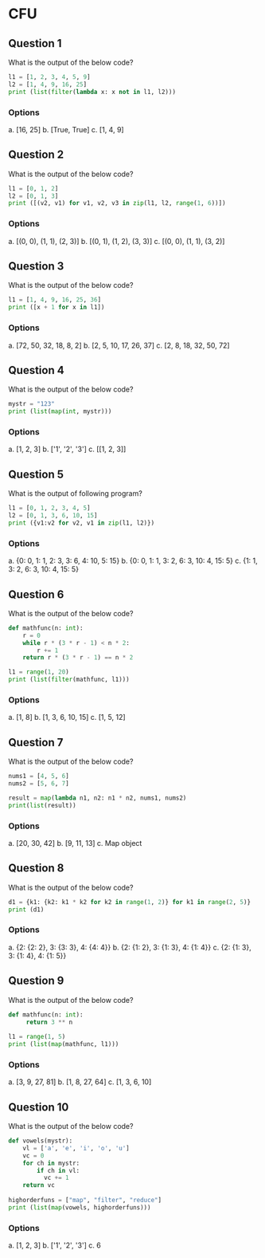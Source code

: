 # CFU

## Question 1
What is the output of the below code?
````python
l1 = [1, 2, 3, 4, 5, 9] 
l2 = [1, 4, 9, 16, 25] 
print (list(filter(lambda x: x not in l1, l2)))
````
### Options
a. [16, 25]
b. [True, True]
c. [1, 4, 9]

## Question 2
What is the output of the below code?
````python
l1 = [0, 1, 2]
l2 = [0, 1, 3]
print ([(v2, v1) for v1, v2, v3 in zip(l1, l2, range(1, 6))])
````
### Options
a. [(0, 0), (1, 1), (2, 3)]
b. [(0, 1), (1, 2), (3, 3)]
c. [(0, 0), (1, 1), (3, 2)]

## Question 3
What is the output of the below code?
````python
l1 = [1, 4, 9, 16, 25, 36]
print ([x + 1 for x in l1])
````
### Options
a. [72, 50, 32, 18, 8, 2]
b. [2, 5, 10, 17, 26, 37]
c. [2, 8, 18, 32, 50, 72]

## Question 4
What is the output of the below code?
````python
mystr = "123"
print (list(map(int, mystr)))
````
### Options
a. [1, 2, 3]
b. ['1', '2', '3']
c. [[1, 2, 3]]

## Question 5
What is the output of following program?
````python
l1 = [0, 1, 2, 3, 4, 5]
l2 = [0, 1, 3, 6, 10, 15]
print ({v1:v2 for v2, v1 in zip(l1, l2)})
````
### Options
a. {0: 0, 1: 1, 2: 3, 3: 6, 4: 10, 5: 15}
b. {0: 0, 1: 1, 3: 2, 6: 3, 10: 4, 15: 5}
c. {1: 1, 3: 2, 6: 3, 10: 4, 15: 5}

## Question 6
What is the output of the below code?
````python
def mathfunc(n: int):
    r = 0
    while r * (3 * r - 1) < n * 2:
        r += 1
    return r * (3 * r - 1) == n * 2

l1 = range(1, 20)
print (list(filter(mathfunc, l1)))
````
### Options
a. [1, 8]
b. [1, 3, 6, 10, 15]
c. [1, 5, 12]

## Question 7
What is the output of the below code?
````python
nums1 = [4, 5, 6]
nums2 = [5, 6, 7]

result = map(lambda n1, n2: n1 * n2, nums1, nums2)
print(list(result))
````
### Options
a. [20, 30, 42]
b. [9, 11, 13]
c. Map object

## Question 8
What is the output of the below code?
````python
d1 = {k1: {k2: k1 * k2 for k2 in range(1, 2)} for k1 in range(2, 5)}
print (d1)
````
### Options
a. {2: {2: 2}, 3: {3: 3}, 4: {4: 4}}
b. {2: {1: 2}, 3: {1: 3}, 4: {1: 4}}
c. {2: {1: 3}, 3: {1: 4}, 4: {1: 5}}

## Question 9
What is the output of the below code?
````python
def mathfunc(n: int):
     return 3 ** n
     
l1 = range(1, 5)
print (list(map(mathfunc, l1)))
````
### Options
a. [3, 9, 27, 81]
b. [1, 8, 27, 64]
c. [1, 3, 6, 10]

## Question 10
What is the output of the below code?
````python
def vowels(mystr):
    vl = ['a', 'e', 'i', 'o', 'u']
    vc = 0
    for ch in mystr:
        if ch in vl:
          vc += 1
    return vc
    
highorderfuns = ["map", "filter", "reduce"]
print (list(map(vowels, highorderfuns)))
````
### Options

a. [1, 2, 3]
b. ['1', '2', '3']
c. 6

